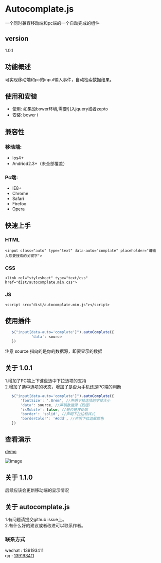 # Autocomplate.js
一个同时兼容移动端和pc端的一个自动完成的组件

## version
1.0.1

## 功能概述
可实现移动端和pc的input输入事件，自动检索数据结果。

## 使用和安装
- 使用: 如果没bower环境,需要引入jquery或者zepto
- 安装: bower i

## 兼容性
### 移动端:
- Ios4+
- Andriod2.3+（未全部覆盖）

### Pc端:
- IE8+
- Chrome
- Safari
- Firefox
- Opera


## 快速上手
### HTML

	<input class="auto" type="text" data-auto="complate" placeholder="请输入您要搜索的关键字">

### CSS

    <link rel="stylesheet" type="text/css" href="dist/autocomplate.min.css">

### JS

    <script src="dist/autocomplate.min.js"></script>

## 使用插件

```js
   $("input[data-auto='complate']").autoComplate({
            'data': source
   })
```


   注意 source 指向的是你的数据源，即要显示的数据

## 关于 1.0.1
1.增加了PC端上下键盘选中下拉选项的支持<br>
2.增加了选中选项的状态，增加了是否为手机还是PC端的判断<br>

```js
   $("input[data-auto='complate']").autoComplate({
       'fontSize': '.8rem', //声明下拉选项的字体大小
       'data': source, //声明数据源（数组）
       'isMobile': false, //是否是移动端
       'border': 'solid', //声明下拉边框样式
       'borderColor': '#ddd', //声明下拉边框颜色
   })
```

## 查看演示
[demo](https://penglin254.github.io/Autocomplate/example/index.html)

![image](https://penglin254.github.io/Autocomplate/example/img/auto.gif) 

## 关于 1.1.0
后续应该会更新移动端的显示情况

## 关于 autocomplate.js
1.有问题请提交github issue上。<br>
2.有什么好的建议或者改进可以联系作者。

### 联系方式
wechat : 139193411<br>
qq : [139193411](http://wpa.qq.com/msgrd?v=3&uin=139193411&site=qq&menu=yes)